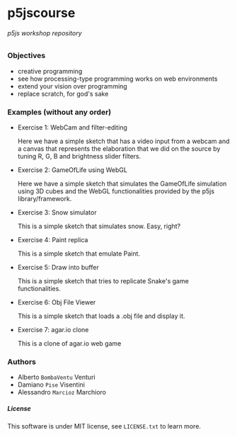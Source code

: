 # p5jscourse

###### p5js workshop repository

### Objectives

- creative programming
- see how processing-type programming works on web environments
- extend your vision over programming
- replace scratch, for god's sake

### Examples (without any order)

- Exercise 1: WebCam and filter-editing

  Here we have a simple sketch that has a video input from a webcam
  and a canvas that represents the elaboration that we did on the source
  by tuning R, G, B and brightness slider filters.

- Exercise 2: GameOfLife using WebGL

  Here we have a simple sketch that simulates the GameOfLife simulation using 3D cubes
  and the WebGL functionalities provided by the p5js library/framework.

- Exercise 3: Snow simulator

  This is a simple sketch that simulates snow.
  Easy, right?

- Exercise 4: Paint replica

  This is a simple sketch that emulate Paint.

- Exercise 5: Draw into buffer

  This is a simple sketch that tries to replicate Snake's game functionalities.

- Exercise 6: Obj File Viewer

  This is a simple sketch that loads a .obj file and display it.

- Exercise 7: agar.io clone

  This is a clone of agar.io web game


### Authors

- Alberto `BombaVentu` Venturi
- Damiano `Pise` Visentini
- Alessandro `Marcioz` Marchioro

##### License

This software is under MIT license, see `LICENSE.txt` to learn more.
